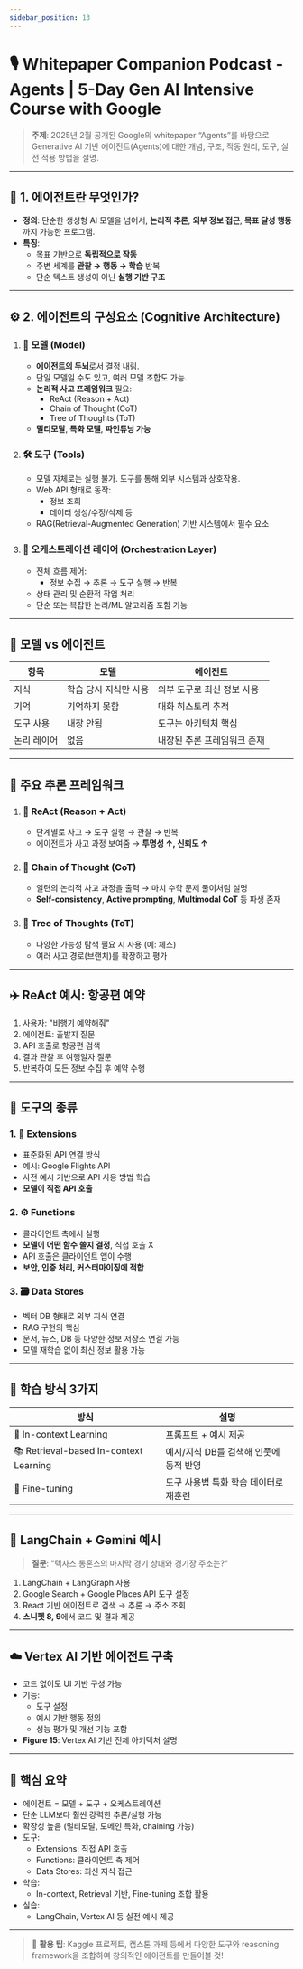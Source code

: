 ```yaml
---
sidebar_position: 13
---
```


# 🎙️ Whitepaper Companion Podcast - Agents | 5-Day Gen AI Intensive Course with Google

> **주제**: 2025년 2월 공개된 Google의 whitepaper “Agents”를 바탕으로 Generative AI 기반 에이전트(Agents)에 대한 개념, 구조, 작동 원리, 도구, 실전 적용 방법을 설명.

---

## 🧠 1. 에이전트란 무엇인가?

- **정의**: 단순한 생성형 AI 모델을 넘어서, **논리적 추론**, **외부 정보 접근**, **목표 달성 행동**까지 가능한 프로그램.
- **특징**:
  - 목표 기반으로 **독립적으로 작동**
  - 주변 세계를 **관찰 → 행동 → 학습** 반복
  - 단순 텍스트 생성이 아닌 **실행 기반 구조**

---

## ⚙️ 2. 에이전트의 구성요소 (Cognitive Architecture)

1. ### 🧠 모델 (Model)
   - **에이전트의 두뇌**로서 결정 내림.
   - 단일 모델일 수도 있고, 여러 모델 조합도 가능.
   - **논리적 사고 프레임워크** 필요:
     - ReAct (Reason + Act)
     - Chain of Thought (CoT)
     - Tree of Thoughts (ToT)
   - **멀티모달**, **특화 모델**, **파인튜닝 가능**

2. ### 🛠️ 도구 (Tools)
   - 모델 자체로는 실행 불가. 도구를 통해 외부 시스템과 상호작용.
   - Web API 형태로 동작:
     - 정보 조회
     - 데이터 생성/수정/삭제 등
   - RAG(Retrieval-Augmented Generation) 기반 시스템에서 필수 요소

3. ### 🧭 오케스트레이션 레이어 (Orchestration Layer)
   - 전체 흐름 제어:
     - 정보 수집 → 추론 → 도구 실행 → 반복
   - 상태 관리 및 순환적 작업 처리
   - 단순 또는 복잡한 논리/ML 알고리즘 포함 가능

---

## 🤖 모델 vs 에이전트

| 항목 | 모델 | 에이전트 |
|------|------|----------|
| 지식 | 학습 당시 지식만 사용 | 외부 도구로 최신 정보 사용 |
| 기억 | 기억하지 못함 | 대화 히스토리 추적 |
| 도구 사용 | 내장 안됨 | 도구는 아키텍처 핵심 |
| 논리 레이어 | 없음 | 내장된 추론 프레임워크 존재 |

---

## 🧩 주요 추론 프레임워크

1. ### 🧠 ReAct (Reason + Act)
   - 단계별로 사고 → 도구 실행 → 관찰 → 반복
   - 에이전트가 사고 과정 보여줌 → **투명성 ↑, 신뢰도 ↑**

2. ### 🔗 Chain of Thought (CoT)
   - 일련의 논리적 사고 과정을 출력 → 마치 수학 문제 풀이처럼 설명
   - **Self-consistency**, **Active prompting**, **Multimodal CoT** 등 파생 존재

3. ### 🌳 Tree of Thoughts (ToT)
   - 다양한 가능성 탐색 필요 시 사용 (예: 체스)
   - 여러 사고 경로(브랜치)를 확장하고 평가

---

## ✈️ ReAct 예시: 항공편 예약

1. 사용자: "비행기 예약해줘"
2. 에이전트: 출발지 질문
3. API 호출로 항공편 검색
4. 결과 관찰 후 여행일자 질문
5. 반복하여 모든 정보 수집 후 예약 수행

---

## 🔌 도구의 종류

### 1. 🔌 Extensions
- 표준화된 API 연결 방식
- 예시: Google Flights API
- 사전 예시 기반으로 API 사용 방법 학습
- **모델이 직접 API 호출**

### 2. ⚙️ Functions
- 클라이언트 측에서 실행
- **모델이 어떤 함수 쓸지 결정**, 직접 호출 X
- API 호출은 클라이언트 앱이 수행
- **보안, 인증 처리, 커스터마이징에 적합**

### 3. 🗃️ Data Stores
- 벡터 DB 형태로 외부 지식 연결
- RAG 구현의 핵심
- 문서, 뉴스, DB 등 다양한 정보 저장소 연결 가능
- 모델 재학습 없이 최신 정보 활용 가능

---

## 🧪 학습 방식 3가지

| 방식 | 설명 |
|------|------|
| 📄 In-context Learning | 프롬프트 + 예시 제공 |
| 📚 Retrieval-based In-context Learning | 예시/지식 DB를 검색해 인풋에 동적 반영 |
| 🏫 Fine-tuning | 도구 사용법 특화 학습 데이터로 재훈련 |

---

## 🚀 LangChain + Gemini 예시

> **질문**: "텍사스 롱혼스의 마지막 경기 상대와 경기장 주소는?"

1. LangChain + LangGraph 사용
2. Google Search + Google Places API 도구 설정
3. React 기반 에이전트로 검색 → 추론 → 주소 조회
4. **스니펫 8, 9**에서 코드 및 결과 제공

---

## ☁️ Vertex AI 기반 에이전트 구축

- 코드 없이도 UI 기반 구성 가능
- 기능:
  - 도구 설정
  - 예시 기반 행동 정의
  - 성능 평가 및 개선 기능 포함
- **Figure 15**: Vertex AI 기반 전체 아키텍처 설명

---

## 🧠 핵심 요약

- 에이전트 = 모델 + 도구 + 오케스트레이션
- 단순 LLM보다 훨씬 강력한 추론/실행 가능
- 확장성 높음 (멀티모달, 도메인 특화, chaining 가능)
- 도구:
  - Extensions: 직접 API 호출
  - Functions: 클라이언트 측 제어
  - Data Stores: 최신 지식 접근
- 학습:
  - In-context, Retrieval 기반, Fine-tuning 조합 활용
- 실습:
  - LangChain, Vertex AI 등 실전 예시 제공

---

> 🎯 **활용 팁**: Kaggle 프로젝트, 캡스톤 과제 등에서 다양한 도구와 reasoning framework을 조합하여 창의적인 에이전트를 만들어볼 것!

